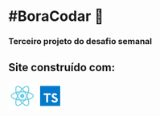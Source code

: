 # #BoraCodar 🚀
### Terceiro projeto do desafio semanal

## Site construído com:
<div>
<img src="/public/techs.png">
</div>
